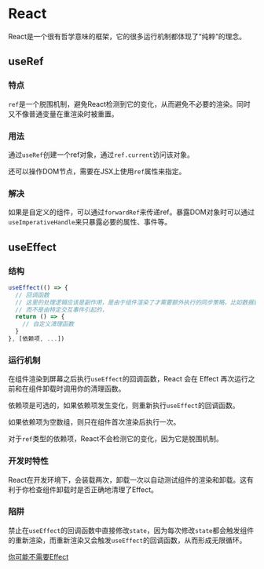 # React

React是一个很有哲学意味的框架，它的很多运行机制都体现了“纯粹”的理念。

## useRef


### 特点

`ref`是一个脱围机制，避免React检测到它的变化，从而避免不必要的渲染。同时又不像普通变量在重渲染时被重置。

### 用法

通过`useRef`创建一个ref对象，通过`ref.current`访问该对象。

还可以操作DOM节点，需要在JSX上使用`ref`属性来指定。

### 解决

如果是自定义的组件，可以通过`forwardRef`来传递ref。暴露DOM对象时可以通过`useImperativeHandle`来只暴露必要的属性、事件等。

## useEffect

### 结构

```js
useEffect(() => {
  // 回调函数
  // 这里的处理逻辑应该是副作用，是由于组件渲染了才需要额外执行的同步策略，比如数据获取、订阅或者手动更改DOM，
  // 而不是由特定交互事件引起的，
  return () => {
    // 自定义清理函数
  }
}, [依赖项, ...])
```

### 运行机制

在组件渲染到屏幕之后执行`useEffect`的回调函数，React 会在 Effect 再次运行之前和在组件卸载时调用你的清理函数。

依赖项是可选的，如果依赖项发生变化，则重新执行`useEffect`的回调函数。

如果依赖项为空数组，则只在组件首次渲染后执行一次。

对于`ref`类型的依赖项，React不会检测它的变化，因为它是脱围机制。

### 开发时特性

React在开发环境下，会装载两次，卸载一次以自动测试组件的渲染和卸载。这有利于你检查组件卸载时是否正确地清理了Effect。

### 陷阱

禁止在`useEffect`的回调函数中直接修改`state`，因为每次修改`state`都会触发组件的重新渲染，而重新渲染又会触发`useEffect`的回调函数，从而形成无限循环。

[你可能不需要Effect](https://zh-hans.react.dev/learn/you-might-not-need-an-effect)